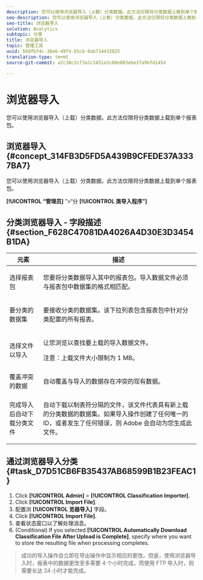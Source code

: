 ```yaml
---
description: 您可以使用浏览器导入（上载）分类数据。此方法仅限将分类数据上载到单个报表包。
seo-description: 您可以使用浏览器导入（上载）分类数据。此方法仅限将分类数据上载到单个报表包。
seo-title: 浏览器导入
solution: Analytics
subtopic: 分类
title: 浏览器导入
topic: 管理工具
uuid: 56dfbf4c-36e6-49f4-b5cb-8ab714432825
translation-type: tm+mt
source-git-commit: a2c38c2cf3a2c1451e2c60e003ebe1fa9bfd145d

---
```



# 浏览器导入

您可以使用浏览器导入（上载）分类数据。此方法仅限将分类数据上载到单个报表包。

## 浏览器导入 {#concept_314FB3D5FD5A439B9CFEDE37A3337BA7}

您可以使用浏览器导入（上载）分类数据。此方法仅限将分类数据上载到单个报表包。

**[!UICONTROL “管理员]** ”&gt;“分 **[!UICONTROL 类导入程序”]**

## 分类浏览器导入 - 字段描述 {#section_F628C47081DA4026A4D30E3D3454B1DA}

<table id="table_7FC7E510E7E74C2D9E8F316C5C6B66DB"> 
 <thead> 
  <tr> 
   <th colname="col1" class="entry"> 元素 </th> 
   <th colname="col2" class="entry"> 描述 </th> 
  </tr> 
 </thead>
 <tbody> 
  <tr> 
   <td colname="col1"> 选择报表包 </td> 
   <td colname="col2"> <p>您要将分类数据导入其中的报表包。导入数据文件必须与报表包中数据集的格式相匹配。 </p> </td> 
  </tr> 
  <tr> 
   <td colname="col1"> 要分类的数据集 </td> 
   <td colname="col2"> <p>要接收分类的数据集。该下拉列表包含报表包中针对分类配置的所有报表。 </p> </td> 
  </tr> 
  <tr> 
   <td colname="col1"> 选择文件以导入 </td> 
   <td colname="col2"> <p>让您浏览以查找要上载的导入数据文件。 </p> <p>注意：上载文件大小限制为 1 MB。 </p> </td> 
  </tr> 
  <tr> 
   <td colname="col1"> 覆盖冲突的数据 </td> 
   <td colname="col2"> <p>自动覆盖与导入的数据存在冲突的现有数据。 </p> </td> 
  </tr> 
  <tr> 
   <td colname="col1"> 完成导入后自动下载分类文件 </td> 
   <td colname="col2"> <p>自动下载以制表符分隔的文件，该文件代表具有新上载的分类数据的数据集。如果导入操作创建了任何唯一的 ID，或者发生了任何错误，则 Adobe 会自动为您生成此文件。 </p> </td> 
  </tr> 
 </tbody> 
</table>

## 通过浏览器导入分类 {#task_D7D51CB6FB35437AB68599B1B23FEAC1}

<!-- 

t_upload_a_saint_data_file_via_web_browser.xml

 -->

1. Click **[!UICONTROL Admin]** &gt; **[!UICONTROL Classification Importer]**.
1. Click **[!UICONTROL Import File]**.
1. 配置浏 **[!UICONTROL 览器导入]** 字段。
1. Click **[!UICONTROL Import File]**.
1. 查看状态窗口以了解处理消息。
1. (Conditional) If you selected **[!UICONTROL Automatically Download Classification File After Upload is Complete]**, specify where you want to store the resulting file when processing completes.
>成功的导入操作会立即在导出操作中显示相应的更改。但是，使用浏览器导入时，报表中的数据更改至多需要 4 个小时完成，而使用 FTP 导入时，则需要长达 24 小时才能完成。

